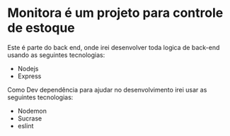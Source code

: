 # Monitora é um projeto para controle de estoque

Este é parte do back end, onde irei desenvolver toda logica de back-end usando as seguintes tecnologias:

- Nodejs
- Express

Como Dev dependência para ajudar no desenvolvimento irei usar as seguintes tecnologias:

- Nodemon
- Sucrase
- eslint
